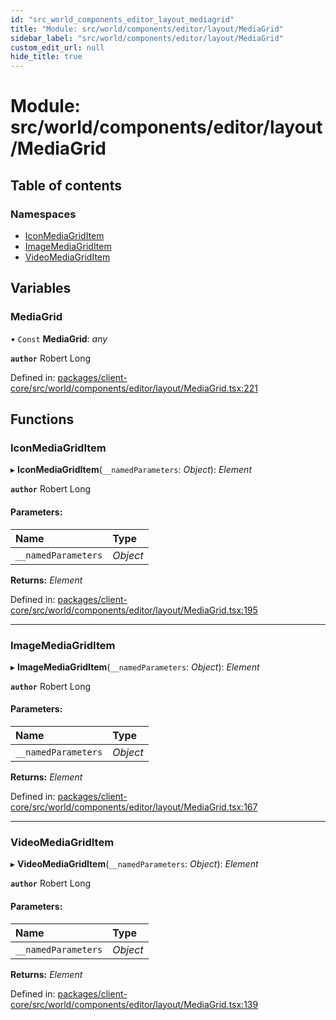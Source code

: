 ```yaml
---
id: "src_world_components_editor_layout_mediagrid"
title: "Module: src/world/components/editor/layout/MediaGrid"
sidebar_label: "src/world/components/editor/layout/MediaGrid"
custom_edit_url: null
hide_title: true
---
```


# Module: src/world/components/editor/layout/MediaGrid

## Table of contents

### Namespaces

- [IconMediaGridItem](src_world_components_editor_layout_mediagrid.iconmediagriditem.md)
- [ImageMediaGridItem](src_world_components_editor_layout_mediagrid.imagemediagriditem.md)
- [VideoMediaGridItem](src_world_components_editor_layout_mediagrid.videomediagriditem.md)

## Variables

### MediaGrid

• `Const` **MediaGrid**: *any*

**`author`** Robert Long

Defined in: [packages/client-core/src/world/components/editor/layout/MediaGrid.tsx:221](https://github.com/xr3ngine/xr3ngine/blob/77d12cea0/packages/client-core/src/world/components/editor/layout/MediaGrid.tsx#L221)

## Functions

### IconMediaGridItem

▸ **IconMediaGridItem**(`__namedParameters`: *Object*): *Element*

**`author`** Robert Long

#### Parameters:

Name | Type |
:------ | :------ |
`__namedParameters` | *Object* |

**Returns:** *Element*

Defined in: [packages/client-core/src/world/components/editor/layout/MediaGrid.tsx:195](https://github.com/xr3ngine/xr3ngine/blob/77d12cea0/packages/client-core/src/world/components/editor/layout/MediaGrid.tsx#L195)

___

### ImageMediaGridItem

▸ **ImageMediaGridItem**(`__namedParameters`: *Object*): *Element*

**`author`** Robert Long

#### Parameters:

Name | Type |
:------ | :------ |
`__namedParameters` | *Object* |

**Returns:** *Element*

Defined in: [packages/client-core/src/world/components/editor/layout/MediaGrid.tsx:167](https://github.com/xr3ngine/xr3ngine/blob/77d12cea0/packages/client-core/src/world/components/editor/layout/MediaGrid.tsx#L167)

___

### VideoMediaGridItem

▸ **VideoMediaGridItem**(`__namedParameters`: *Object*): *Element*

**`author`** Robert Long

#### Parameters:

Name | Type |
:------ | :------ |
`__namedParameters` | *Object* |

**Returns:** *Element*

Defined in: [packages/client-core/src/world/components/editor/layout/MediaGrid.tsx:139](https://github.com/xr3ngine/xr3ngine/blob/77d12cea0/packages/client-core/src/world/components/editor/layout/MediaGrid.tsx#L139)
